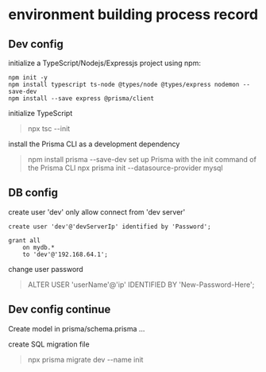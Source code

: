 # environment building process record

## Dev config

initialize a TypeScript/Nodejs/Expressjs project using npm:
```
npm init -y
npm install typescript ts-node @types/node @types/express nodemon --save-dev
npm install --save express @prisma/client
```
initialize TypeScript

> npx tsc --init

install the Prisma CLI as a development dependency
> npm install prisma --save-dev
set up Prisma with the init command of the Prisma CLI
> npx prisma init --datasource-provider mysql



## DB config
create user 'dev' only allow connect from 'dev server'
```
create user 'dev'@'devServerIp' identified by 'Password';

grant all
	on mydb.*
	to 'dev'@'192.168.64.1';
```

change user password
> ALTER USER 'userName'@'ip' IDENTIFIED BY 'New-Password-Here';


## Dev config continue
Create model in prisma/schema.prisma
...

create SQL migration file
> npx prisma migrate dev --name init